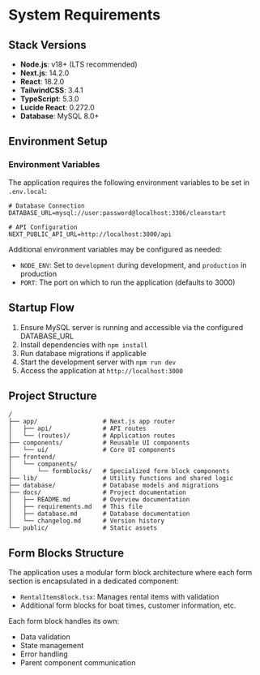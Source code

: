 # System Requirements

## Stack Versions
- **Node.js**: v18+ (LTS recommended)
- **Next.js**: 14.2.0
- **React**: 18.2.0
- **TailwindCSS**: 3.4.1
- **TypeScript**: 5.3.0
- **Lucide React**: 0.272.0
- **Database**: MySQL 8.0+

## Environment Setup

### Environment Variables
The application requires the following environment variables to be set in `.env.local`:

```
# Database Connection
DATABASE_URL=mysql://user:password@localhost:3306/cleanstart

# API Configuration
NEXT_PUBLIC_API_URL=http://localhost:3000/api
```

Additional environment variables may be configured as needed:
- `NODE_ENV`: Set to `development` during development, and `production` in production
- `PORT`: The port on which to run the application (defaults to 3000)

## Startup Flow
1. Ensure MySQL server is running and accessible via the configured DATABASE_URL
2. Install dependencies with `npm install`
3. Run database migrations if applicable
4. Start the development server with `npm run dev`
5. Access the application at `http://localhost:3000`

## Project Structure
```
/
├── app/                  # Next.js app router
│   ├── api/              # API routes
│   └── (routes)/         # Application routes
├── components/           # Reusable UI components
│   └── ui/               # Core UI components
├── frontend/
│   └── components/
│       └── formblocks/   # Specialized form block components
├── lib/                  # Utility functions and shared logic
├── database/             # Database models and migrations
├── docs/                 # Project documentation
│   ├── README.md         # Overview documentation
│   ├── requirements.md   # This file
│   ├── database.md       # Database documentation
│   └── changelog.md      # Version history
└── public/               # Static assets
```

## Form Blocks Structure
The application uses a modular form block architecture where each form section is encapsulated in a dedicated component:

- `RentalItemsBlock.tsx`: Manages rental items with validation
- Additional form blocks for boat times, customer information, etc.

Each form block handles its own:
- Data validation
- State management
- Error handling
- Parent component communication 